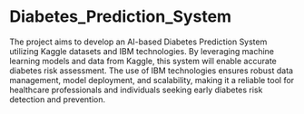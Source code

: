 # Diabetes_Prediction_System

The project aims to develop an AI-based Diabetes Prediction System utilizing Kaggle datasets and IBM technologies. By leveraging machine learning models and data from Kaggle, this system will enable accurate diabetes risk assessment. The use of IBM technologies ensures robust data management, model deployment, and scalability, making it a reliable tool for healthcare professionals and individuals seeking early diabetes risk detection and prevention.
